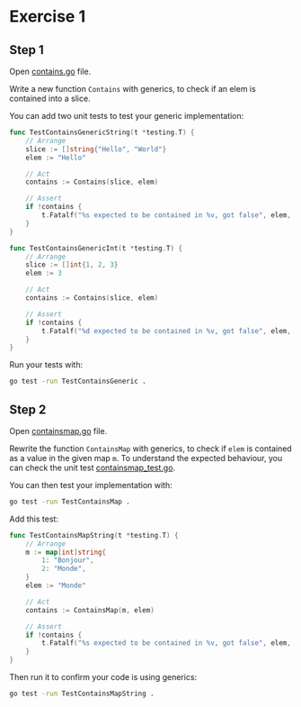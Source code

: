 # Exercise 1

## Step 1

Open [contains.go](./contains.go) file.

Write a new function `Contains` with generics, to check if an elem is contained into a slice.

You can add two unit tests to test your generic implementation:

```go
func TestContainsGenericString(t *testing.T) {
	// Arrange
	slice := []string{"Hello", "World"}
	elem := "Hello"

	// Act
	contains := Contains(slice, elem)

	// Assert
	if !contains {
		t.Fatalf("%s expected to be contained in %v, got false", elem, slice)
	}
}

func TestContainsGenericInt(t *testing.T) {
	// Arrange
	slice := []int{1, 2, 3}
	elem := 3

	// Act
	contains := Contains(slice, elem)

	// Assert
	if !contains {
		t.Fatalf("%d expected to be contained in %v, got false", elem, slice)
	}
}
```

Run your tests with:

```bash
go test -run TestContainsGeneric .
```

## Step 2

Open [containsmap.go](./containsmap.go) file.

Rewrite the function `ContainsMap` with generics, to check if `elem` is contained as a value in the given map `m`.
To understand the expected behaviour, you can check the unit test [containsmap_test.go](./containsmap_test.go).

You can then test your implementation with:
```bash
go test -run TestContainsMap .
```

Add this test:

```go
func TestContainsMapString(t *testing.T) {
	// Arrange
	m := map[int]string{
		1: "Bonjour",
		2: "Monde",
	}
	elem := "Monde"

	// Act
	contains := ContainsMap(m, elem)

	// Assert
	if !contains {
		t.Fatalf("%s expected to be contained in %v, got false", elem, m)
	}
}
```

Then run it to confirm your code is using generics:
```bash
go test -run TestContainsMapString .
```
